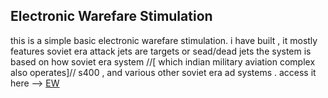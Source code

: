 ## Electronic Warefare Stimulation 
this is a simple basic electronic warefare stimulation. i have built , it mostly features soviet era attack jets are targets or sead/dead jets
the system is based on how soviet era system //[ which indian military aviation complex also operates]// s400 , and various other soviet era ad systems . 
access it here --> [EW](https://devkvt23.github.io/electronic-warfare-stimulation/)
